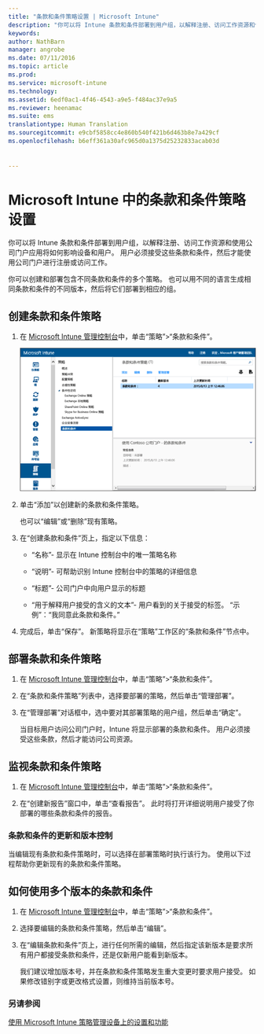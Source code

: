 ```yaml
---
title: "条款和条件策略设置 | Microsoft Intune"
description: "你可以将 Intune 条款和条件部署到用户组，以解释注册、访问工作资源和使用公司门户应用将如何影响设备和用户。"
keywords: 
author: NathBarn
manager: angrobe
ms.date: 07/11/2016
ms.topic: article
ms.prod: 
ms.service: microsoft-intune
ms.technology: 
ms.assetid: 6edf0ac1-4f46-4543-a9e5-f484ac37e9a5
ms.reviewer: heenamac
ms.suite: ems
translationtype: Human Translation
ms.sourcegitcommit: e9cbf5858cc4e860b540f421b6d463b8e7a429cf
ms.openlocfilehash: b6eff361a30afc965d0a1375d25232833acab03d


---
```


# Microsoft Intune 中的条款和条件策略设置
你可以将 Intune 条款和条件部署到用户组，以解释注册、访问工作资源和使用公司门户应用将如何影响设备和用户。 用户必须接受这些条款和条件，然后才能使用公司门户进行注册或访问工作。

你可以创建和部署包含不同条款和条件的多个策略。 也可以用不同的语言生成相同条款和条件的不同版本，然后将它们部署到相应的组。

## 创建条款和条件策略

1.  在 [Microsoft Intune 管理控制台](http://manage.microsoft.com)中，单击“策略”&gt;“条款和条件”。

    ![条款和条件策略屏幕快照](./media/pol-sa-terms-conditions.png)

2.  单击“添加”以创建新的条款和条件策略。

    也可以“编辑”或“删除”现有策略。

3.  在“创建条款和条件”页上，指定以下信息：

    -   “名称”- 显示在 Intune 控制台中的唯一策略名称

    -   “说明”- 可帮助识别 Intune 控制台中的策略的详细信息

    -   “标题”- 公司门户中向用户显示的标题

    -   “用于解释用户接受的含义的文本”- 用户看到的关于接受的标签。 “示例”：“我同意此条款和条件。”

4.  完成后，单击“保存”。 新策略将显示在“策略”工作区的“条款和条件”节点中。

## 部署条款和条件策略

1.  在 [Microsoft Intune 管理控制台](http://manage.microsoft.com)中，单击“策略”&gt;“条款和条件”。

2.  在“条款和条件策略”列表中，选择要部署的策略，然后单击“管理部署”。

3.  在“管理部署”对话框中，选中要对其部署策略的用户组，然后单击“确定”。

    当目标用户访问公司门户时，Intune 将显示部署的条款和条件。 用户必须接受这些条款，然后才能访问公司资源。

## 监视条款和条件策略

1.  在 [Microsoft Intune 管理控制台](http://manage.microsoft.com)中，单击“策略”&gt;“条款和条件”。

2.  在“创建新报告”窗口中，单击“查看报告”。 此时将打开详细说明用户接受了你部署的哪些条款和条件的报告。

### 条款和条件的更新和版本控制
当编辑现有条款和条件策略时，可以选择在部署策略时执行该行为。 使用以下过程帮助你更新现有的条款和条件策略。

## 如何使用多个版本的条款和条件

1.  在 [Microsoft Intune 管理控制台](http://manage.microsoft.com)中，单击“策略”&gt;“条款和条件”。

2.  选择要编辑的条款和条件策略，然后单击“编辑”。

3.  在“编辑条款和条件”页上，进行任何所需的编辑，然后指定该新版本是要求所有用户都接受条款和条件，还是仅新用户能看到新版本。

    我们建议增加版本号，并在条款和条件策略发生重大变更时要求用户接受。 如果修改错别字或更改格式设置，则维持当前版本号。

### 另请参阅
[使用 Microsoft Intune 策略管理设备上的设置和功能](manage-settings-and-features-on-your-devices-with-microsoft-intune-policies.md)



<!--HONumber=Jul16_HO4-->


